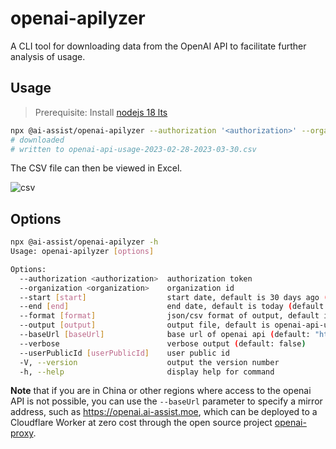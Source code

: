 # openai-apilyzer

A CLI tool for downloading data from the OpenAI API to facilitate further analysis of usage.

## Usage

> Prerequisite: Install [nodejs 18 lts](https://nodejs.org/en)

```bash
npx @ai-assist/openai-apilyzer --authorization '<authorization>' --organization '<organization>'
# downloaded
# written to openai-api-usage-2023-02-28-2023-03-30.csv
```

The CSV file can then be viewed in Excel.

![csv](https://github.com/rxliuli/ai-assist/blob/master/packages/openai-apilyzer/docs/csv.png)

## Options

```bash
npx @ai-assist/openai-apilyzer -h
Usage: openai-apilyzer [options]

Options:
  --authorization <authorization>  authorization token
  --organization <organization>    organization id
  --start [start]                  start date, default is 30 days ago (default: "2023-03-14")
  --end [end]                      end date, default is today (default: "2023-04-13")
  --format [format]                json/csv format of output, default is json (default: "csv")
  --output [output]                output file, default is openai-api-usage-{options.start}-{options.end}.{options.format}
  --baseUrl [baseUrl]              base url of openai api (default: "https://api.openai.com")
  --verbose                        verbose output (default: false)
  --userPublicId [userPublicId]    user public id
  -V, --version                    output the version number
  -h, --help                       display help for command
```

**Note** that if you are in China or other regions where access to the openai API is not possible, you can use the `--baseUrl` parameter to specify a mirror address, such as <https://openai.ai-assist.moe>, which can be deployed to a Cloudflare Worker at zero cost through the open source project [openai-proxy](https://github.com/fuergaosi233/openai-proxy).
